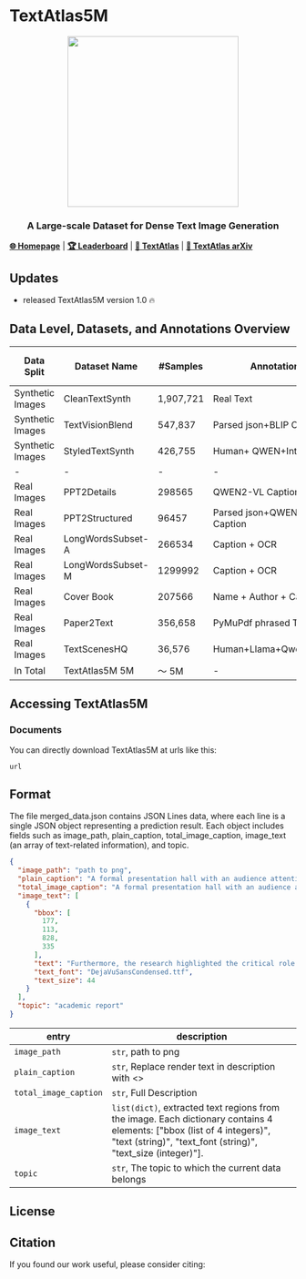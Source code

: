 


# TextAtlas5M

<p align="center">
  <img src="https://github.com/user-attachments/assets/5e2c5c85-d38d-4a11-8872-e527c3ee8799" width="300">
</p>

<h3 align="center"> A Large-scale Dataset for Dense Text Image Generation</h3>

[**🌐 Homepage**](https://mmmu-benchmark.github.io/) | [**🏆 Leaderboard**](https://mmmu-benchmark.github.io/#leaderboard) | [**🤗 TextAtlas**](https://huggingface.co/datasets/MMMU/MMMU_Pro) | [**📖 TextAtlas arXiv**](https://arxiv.org/abs/2409.02813)



## Updates

- released TextAtlas5M version 1.0 :fire:

## Data Level, Datasets, and Annotations Overview

| Data Split       | Dataset Name      | #Samples  | Annotations                  | Type             | Token Length | Contain Structured info|
|------------------|-------------------|-----------|------------------------------|------------------|--------------|--------------|
| Synthetic Images | CleanTextSynth    | 1,907,721 | Real Text                    | Pure Text        | 70.70        |       ❌       |
| Synthetic Images | TextVisionBlend   | 547,837   | Parsed json+BLIP Caption     | Pure Text        | 265.62       |       ✅       | 
| Synthetic Images | StyledTextSynth   | 426,755   | Human+ QWEN+Intern-VL        | Synthetic Image  | 90.00        |       ✅      |
| -                | -                 | -         | -                            | -                | -            | -            |
| Real Images      | PPT2Details       | 298565    | QWEN2-VL Caption             | Powerpoint Image | 121.97       |       ❌       |
| Real Images      | PPT2Structured    | 96457     | Parsed json+QWEN2-VL Caption | Powerpoint Image | 774.67       |       ✅       |
| Real Images      | LongWordsSubset-A | 266534    | Caption + OCR                | Real Image       | 38.57        |       ❌       |
| Real Images      | LongWordsSubset-M | 1299992   | Caption + OCR                | Real Image       | 34.07        |        ❌      |
| Real Images      | Cover Book        | 207566    | Name + Author + Category     | Real Image       | 28.01        |        ❌      |
| Real Images      | Paper2Text        | 356,658       | PyMuPdf phrased Text         | Pure Text        | 28.01        |      ❌        |
| Real Images      | TextScenesHQ      | 36,576     | Human+Llama+Qwen+GPT4o       | Real Image       | 120.81       |         ✅     |
| In Total         | TextAtlas5M 5M    | ～ 5M        | -                            | -                | 148.82       |              |


## Accessing TextAtlas5M

### Documents

You can directly download TextAtlas5M at urls like this:

`url`


## Format

The file merged_data.json contains JSON Lines data, where each line is a single JSON object representing a prediction
result. Each object includes fields such as image_path, plain_caption, total_image_caption, image_text (an array of
text-related information), and topic.

```json
{
  "image_path": "path to png",
  "plain_caption": "A formal presentation hall with an audience attentively listening to a speaker at a podium, with a large screen displaying the text : <>.",
  "total_image_caption": "A formal presentation hall with an audience attentively listening to a speaker at a podium, with a large screen displaying the text : 'Furthermore, the research highlighted the critical role of climate-resilient infrastructure, such as irrigation systems and storage facilities, in supporting agricultural production and food security in the face of climate-related'.",
  "image_text": [
    {
      "bbox": [
        177,
        113,
        828,
        335
      ],
      "text": "Furthermore, the research highlighted the critical role of climate-resilient infrastructure, such as irrigation systems and storage facilities, in supporting agricultural production and food security in the face of climate-related",
      "text_font": "DejaVuSansCondensed.ttf",
      "text_size": 44
    }
  ],
  "topic": "academic report"
}
```

| entry                 | description                                                                                                                                                                            |
|-----------------------|----------------------------------------------------------------------------------------------------------------------------------------------------------------------------------------|
| `image_path`          | `str`, path to png                                                                                                                                                                     |
| `plain_caption`       | `str`, Replace render text in description with <>                                                                                                                                      | 
| `total_image_caption` | `str`, Full Description                                                                                                                                                                | 
| `image_text`          | `list(dict)`, extracted text regions from the image. Each dictionary contains 4 elements: ["bbox (list of 4 integers)", "text (string)", "text_font (string)", "text_size (integer)"]. | 
| `topic`               | `str`, The topic to which the current data belongs                                                                                                                                     | 

[//]: # (## Introduction)

[//]: # (TextAtlas5M includes a diverse and complex range of data. It spans from interleaved documents and synthetic data to real world images containing dense text, offering a more varied and challenging set of examples. Moreover, our dataset features longer text captions, which pose additional challenges for models, and includes human annotations for particularly difficult examples, ensuring a more thorough evaluation of model capabilities. The synthetic subset progresses through three levels of complexity, starting with simple text on clean backgrounds. It then advances to interleaved data, blending text with visual elements, and culminates in synthetic natural images, where realistic scenes integrate seamlessly with text. The real image subset captures diverse, real-world dense text scenarios. It includes filtered samples from datasets like AnyText and TextDiffuser, detailed descriptions from PowerPoint slides, book covers, and academic PDF papers. To enrich diversity, we also gather dense-text images guided by predefined topics from CommonCrawl1 and LAION-5B. To assess the capability of model in dense text image generation, we introduce a dedicated test set, TextAtlas5MEval, designed for comprehensive evaluation. This test set spans four distinct data types, ensuring diversity across domains and enhancing the relevance of TextAtlas5M for real-world applications.)

[//]: # ()

[//]: # (## Topic Distribution)

[//]: # (![topic_pie_chart]&#40;https://github.com/user-attachments/assets/9e3d97f6-7bc0-45a5-80a2-6cf090c0e9bd&#41;)

[//]: # (## Generation Pipeline)

[//]: # (TextScenesHQ Pipeline)

[//]: # (![HQpipeline]&#40;https://github.com/user-attachments/assets/15e8b4be-9c8e-40f4-8314-2b7ce8f8cdac&#41;)

[//]: # (StyledTextSynth Pipeline)

[//]: # (![MQpipeline]&#40;https://github.com/user-attachments/assets/f51ef948-3947-441d-9065-89e23c11ec7c&#41;)


[//]: # (## Dataset Comparison with Existing Text-Rich Image Generation Datasets)

[//]: # ()

[//]: # (| Dataset Name                                                 | Samples | Annotations | Domain               | Labels     | Token Length |)

[//]: # (| ------------------------------------------------------------ | ------- | ----------- | -------------------- | ---------- | ------------ |)

[//]: # (| TextCaps &#40;[Sidorov et al., 2020]&#40;https://www.overleaf.com/project/679204c527e67755f9016e54#cite.textcaps&#41;&#41; | 28K     | Caption     | Real Image           | Human      | 26.36        |)

[//]: # (| SynthText &#40;[Gupta et al., 2016]&#40;https://www.overleaf.com/project/679204c527e67755f9016e54#cite.SynthText&#41;&#41; | 0.8M    | OCR         | Synthetic Image      | Auto       | 13.75        |)

[//]: # (| Marion10M &#40;[Chen et al., 2024a]&#40;https://www.overleaf.com/project/679204c527e67755f9016e54#cite.textdiffuser&#41;&#41; | 10M     | Caption+OCR | Real Image           | Auto       | 16.13        |)

[//]: # (| AnyWords3M &#40;[Tuo et al., 2023]&#40;https://www.overleaf.com/project/679204c527e67755f9016e54#cite.anytext&#41;&#41; | 3M      | Caption+OCR | Real Image           | Auto       | 9.92         |)

[//]: # (| RenderedText &#40;[Wendler]&#40;https://www.overleaf.com/project/679204c527e67755f9016e54#cite.renderedtext&#41;&#41; | 12M     | Text        | Synthetic Image      | Auto       | 21.21        |)

[//]: # (| TextAtlas5M                                                  | 5M      | Caption/OCR | Real&Synthetic Image | Auto/Human | 148.82       |)

[//]: # (## Examples)

[//]: # (![MQpipeline]&#40;https://github.com/Carrot0729/hwmsRepo/blob/main/data-display-overall-w-ann-v2.svg&#41;)


## License

[//]: # (- the new contributions of mmc4 beyond text-only c4 &#40;e.g., the similarity matrices/image-text alignments&#41; are released under [ODC-BY]&#40;https://opendatacommons.org/licenses/by/1-0/&#41;.)

[//]: # (- By using mmc4, be aware of that you are also bound by the [Common Crawl terms of use]&#40;https://commoncrawl.org/terms-of-use/&#41;.)

## Citation

If you found our work useful, please consider citing:
```

```

[//]: # (@article{zhu2023multimodal,)

[//]: # (  title={{Multimodal C4}: An Open, Billion-scale Corpus of Images Interleaved With Text},)

[//]: # (  author={Wanrong Zhu and Jack Hessel and Anas Awadalla and Samir Yitzhak Gadre and Jesse Dodge and Alex Fang and Youngjae Yu and Ludwig Schmidt and William Yang Wang and Yejin Choi},)

[//]: # (  journal={arXiv preprint arXiv:2304.06939},)

[//]: # (  year={2023})

[//]: # (})

